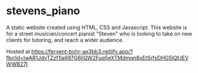 # stevens_piano
A static website created using HTML, CSS and Javascript. This website is for a street musician/concert pianist "Steven" who is looking to take on new clients for tutoring, and reach a wider audience.

Hosted at https://fervent-bohr-ae3bb3.netlify.app/?fbclid=IwAR1JdvTZzf1la697G6jlQW2Fuq5eXTMdmqn8xEtSrfxDHG5IQfJEVWWB27I
